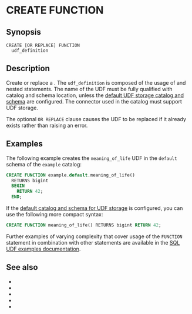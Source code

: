 # CREATE FUNCTION

## Synopsis

```text
CREATE [OR REPLACE] FUNCTION
  udf_definition
```

## Description

Create or replace a [](udf-catalog). The `udf_definition` is composed of the
usage of [](/udf/function) and nested statements. The name of the UDF must be
fully qualified with catalog and schema location, unless the [default UDF
storage catalog and schema](/admin/properties-sql-environment) are configured.
The connector used in the catalog must support UDF storage.

The optional `OR REPLACE` clause causes the UDF to be replaced if it already
exists rather than raising an error.

## Examples

The following example creates the `meaning_of_life` UDF in the `default`
schema of the `example` catalog:

```sql
CREATE FUNCTION example.default.meaning_of_life()
  RETURNS bigint
  BEGIN
    RETURN 42;
  END;
```

If the [default catalog and schema for UDF
storage](/admin/properties-sql-environment) is configured, you can use the
following more compact syntax:

```sql
CREATE FUNCTION meaning_of_life() RETURNS bigint RETURN 42;
```

Further examples of varying complexity that cover usage of the `FUNCTION`
statement in combination with other statements are available in the [SQL
UDF examples documentation](/udf/sql/examples).

## See also

* [](/sql/drop-function)
* [](/sql/show-create-function)
* [](/sql/show-functions)
* [](/udf)
* [](/admin/properties-sql-environment)
